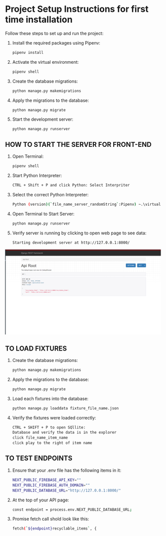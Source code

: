 # Project Setup Instructions for first time installation

Follow these steps to set up and run the project:

1. Install the required packages using Pipenv:
    ```sh
    pipenv install
    ```

2. Activate the virtual environment:
    ```sh
    pipenv shell
    ```

3. Create the database migrations:
    ```sh
    python manage.py makemigrations
    ```

4. Apply the migrations to the database:
    ```sh
    python manage.py migrate
    ```

5. Start the development server:
    ```sh
    python manage.py runserver
    ```


## HOW TO START THE SERVER FOR FRONT-END
1. Open Terminal:
    ```sh
    pipenv shell
    ```

2. Start Python Interpreter:
    ```sh
    CTRL + Shift + P and click Python: Select Interpriter
    ```    

3. Select the correct Python Interpreter:
    ```sh
    Python (version)(`file_name_server_randomString`:Pipenv) ~.\virtualenvs\sec...
    ```  

4. Open Terminal to Start Server:
    ```sh
    python manage.py runserver
    ```       

5. Verify server is running by clicking to open web page to see data:
    ```sh
    Starting development server at http://127.0.0.1:8000/
    ```
  ![Screenshot](assets/api_root.png "Screenshot 2024-07-15 192448") 


## TO LOAD FIXTURES 
1. Create the database migrations:
    ```sh
    python manage.py makemigrations
    ```

2. Apply the migrations to the database:
    ```sh
    python manage.py migrate
    ```

3. Load each fixtures into the database:
    ```sh
    python manage.py loaddata fixture_file_name.json
    ```

4. Verify the fixtures were loaded correctly:
    ``` sh
    CTRL + SHIFT + P to open SQllite: 
    Database and verify the data is in the explorer 
    click file_name_item_name
    click play to the right of item name
    ```

## TO TEST ENDPOINTS
1. Ensure that your .env file has the following items in it:
    ```sh
    NEXT_PUBLIC_FIREBASE_API_KEY=""
    NEXT_PUBLIC_FIREBASE_AUTH_DOMAIN=""
    NEXT_PUBLIC_DATABASE_URL="http://127.0.0.1:8000/"
    ```

2. At the top of your API page:
    ```sh
    const endpoint = process.env.NEXT_PUBLIC_DATABASE_URL;
    ```

3. Promise fetch call shold look like this:
    ```sh
    fetch(`${endpoint}recyclable_items`, {
    ```        